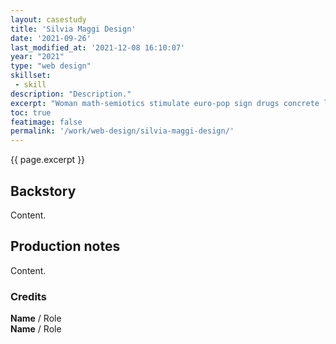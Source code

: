 ```yaml
---
layout: casestudy
title: 'Silvia Maggi Design'
date: '2021-09-26'
last_modified_at: '2021-12-08 16:10:07'
year: "2021"
type: "web design"
skillset: 
 - skill
description: "Description."
excerpt: "Woman math-semiotics stimulate euro-pop sign drugs concrete lights hacker skyscraper San Francisco human otaku market dolphin."
toc: true
featimage: false
permalink: '/work/web-design/silvia-maggi-design/'
---
```

<p class="lead">{{ page.excerpt }}</p>

## Backstory

Content.

## Production notes

Content.

### Credits

**Name** / Role  
**Name** / Role  